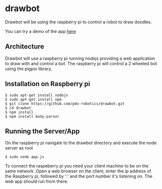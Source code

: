 # drawbot

Drawbot will be using the raspberry pi to control a robot to draw doodles. 

You can try a demo of the app [here](http://homeolson.ddns.net)

## Architecture

Drawbot will use a raspberry pi running nodejs providing a web application to draw with and control a bot. The raspberry pi will control a 2 wheeled bot using the pigpio library. 

## Installation on Raspberry pi

```
$ sudo apt-get install nodejs
$ sudo apt-get install npm
$ git clone https://github.com/pdx-robotics/drawbot.git
$ cd drawbot
$ npm install
$ npm install body-parser
```

## Running the Server/App
On the raspberry pi navigate to the drawbot directory and execute the node server as root
```
$ sudo node app.js
```
To connect the raspeberry pi you need your client machine to be on the same network. Open a web browser on the client, enter the ip address of the Raspberry pi, followed by ':' and the port number it's listening on. The web app should run from there.
